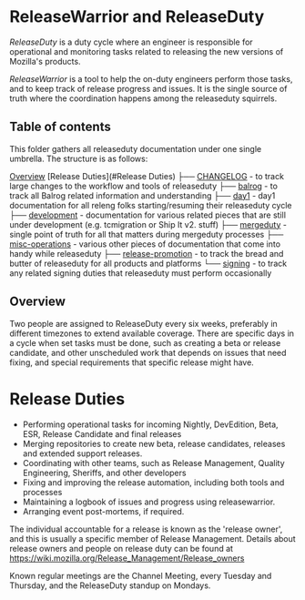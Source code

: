 
# ReleaseWarrior and ReleaseDuty

_ReleaseDuty_ is a duty cycle where an engineer is responsible for operational
and monitoring tasks related to releasing the new versions of Mozilla's products.

_ReleaseWarrior_ is a tool to help the on-duty engineers perform those tasks,
and to keep track of release progress and issues. It is the single source of truth
where the coordination happens among the releaseduty squirrels.

## Table of contents

This folder gathers all releaseduty documentation under one single umbrella. The structure is as follows:

[Overview](#Overview)
[Release Duties](#Release Duties)
├── [CHANGELOG](#TODO) - to track large changes to the workflow and tools of releaseduty
├── [balrog](#TODO) - to track all Balrog related information and understanding
├── [day1](#TODO) - day1 documentation for all releng folks starting/resuming their releaseduty cycle
├── [development](#TODO) - documentation for various related pieces that are still under development (e.g. tcmigration or Ship It v2. stuff)
├── [mergeduty](#TODO) - single point of truth for all that matters during mergeduty processes
├── [misc-operations](#TODO) - various other pieces of documentation that come into handy while releaseduty
├── [release-promotion](#TODO) - to track the bread and butter of releaseduty for all products and platforms
└── [signing](#TODO) - to track any related signing duties that releaseduty must perform occasionally

## Overview

Two people are assigned to ReleaseDuty every six weeks, preferably in different timezones to extend
available coverage.  There are specific days in a cycle when set tasks must be
done, such as creating a beta or release candidate, and other unscheduled work
that depends on issues that need fixing, and special requirements that specific
release might have.

# Release Duties

* Performing operational tasks for incoming Nightly, DevEdition, Beta, ESR, Release Candidate and final releases
* Merging repositories to create new beta, release candidates, releases and extended support releases.
* Coordinating with other teams, such as Release Management, Quality Engineering, Sheriffs, and other developers
* Fixing and improving the release automation, including both tools and processes
* Maintaining a logbook of issues and progress using releasewarrior.
* Arranging event post-mortems, if required.

The individual accountable for a release is known as the 'release owner',
and this is usually a specific member of Release Management.
Details about release owners and people on release duty can be found at
<https://wiki.mozilla.org/Release_Management/Release_owners>

Known regular meetings are the Channel Meeting, every Tuesday and Thursday, and the ReleaseDuty standup on Mondays.
